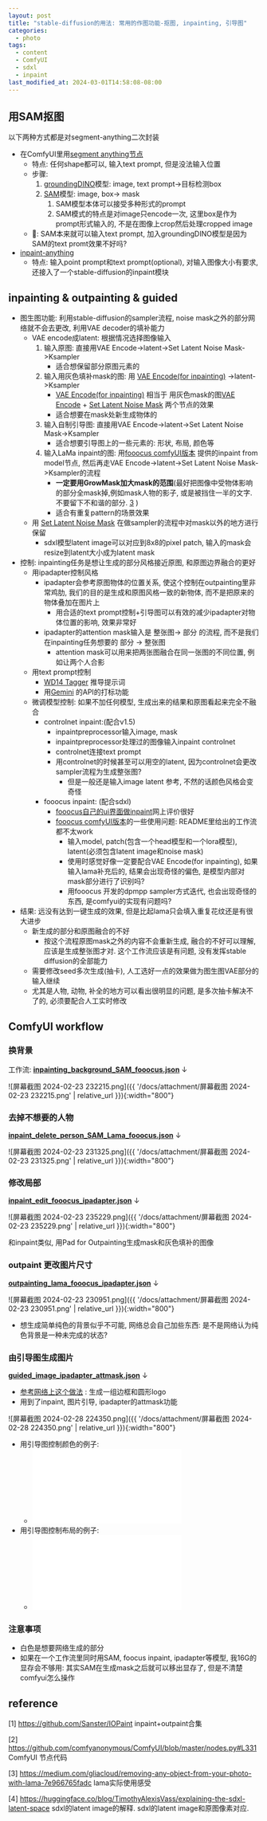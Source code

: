 ```yaml
---
layout: post
title: "stable-diffusion的用法: 常用的作图功能-抠图, inpainting, 引导图"
categories:
  - photo
tags:
  - content
  - ComfyUI
  - sdxl
  - inpaint
last_modified_at: 2024-03-01T14:58:08-08:00
---
```

## 用SAM抠图

以下两种方式都是对segment-anything二次封装
- 在ComfyUI里用[segment anything节点](https://github.com/storyicon/comfyui_segment_anything) 
	- 特点: 任何shape都可以, 输入text prompt, 但是没法输入位置
	- 步骤: 
		1. [groundingDINO](https://github.com/IDEA-Research/GroundingDINO)模型: image, text prompt->目标检测box
		2. [SAM](https://github.com/facebookresearch/segment-anything)模型: image, box-> mask
			1. SAM模型本体可以接受多种形式的prompt
			2. SAM模式的特点是对image只encode一次, 这里box是作为prompt形式输入的, 不是在图像上crop然后处理cropped image
	- 🤔️: SAM本来就可以输入text prompt, 加入groundingDINO模型是因为SAM的text promt效果不好吗?
- [inpaint-anything](https://github.com/geekyutao/Inpaint-Anything)
	- 特点: 输入point prompt和text prompt(optional), 对输入图像大小有要求, 还接入了一个stable-diffusion的inpaint模块

## inpainting & outpainting & guided


- 图生图功能: 利用stable-diffusion的sampler流程, noise mask之外的部分网络就不会去更改, 利用VAE decoder的填补能力
	- VAE encode成latent: 根据情况选择图像输入
		1.  输入原图: 直接用VAE Encode->latent->Set Latent Noise Mask->Ksampler
			- 适合想保留部分原图元素的
		2. 输入用灰色填补mask的图: 用 [VAE Encode(for inpainting)](https://blenderneko.github.io/ComfyUI-docs/Core%20Nodes/Latent/inpaint/VAEEncodeForInpainting/) ->latent->Ksampler
			-  [VAE Encode(for inpainting)](https://blenderneko.github.io/ComfyUI-docs/Core%20Nodes/Latent/inpaint/VAEEncodeForInpainting/) 相当于 用灰色mask的图[VAE Encode](https://blenderneko.github.io/ComfyUI-docs/Core%20Nodes/Latent/VAEEncode/) + [Set Latent Noise Mask](https://blenderneko.github.io/ComfyUI-docs/Core%20Nodes/Latent/inpaint/SetLatentNoiseMask/) 两个节点的效果
			- 适合想要在mask处新生成物体的
		3. 输入自制引导图: 直接用VAE Encode->latent->Set Latent Noise Mask->Ksampler
			- 适合想要引导图上的一些元素的: 形状, 布局, 颜色等
		1. 输入LaMa inpaint的图: 用[fooocus comfyUI版本](https://github.com/Acly/comfyui-inpaint-nodes) 提供的inpaint from model节点, 然后再走VAE Encode->latent->Set Latent Noise Mask->Ksampler的流程
			- **一定要用GrowMask加大mask的范围**(最好把图像中受物体影响的部分全mask掉,例如mask人物的影子, 或是被挡住一半的文字. 不要留下不和谐的部分. [3](#ref) )
			- 适合有重复pattern的场景效果
	- 用 [Set Latent Noise Mask](https://blenderneko.github.io/ComfyUI-docs/Core%20Nodes/Latent/inpaint/SetLatentNoiseMask/) 在做sampler的流程中对mask以外的地方进行保留
		- sdxl模型latent image可以对应到8x8的pixel patch, 输入的mask会resize到latent大小成为latent mask
- 控制: inpainting任务是想让生成的部分风格接近原图, 和原图边界融合的更好
	- 用ipadapter控制风格
		- ipadapter会参考原图物体的位置关系, 使这个控制在outpainting里非常鸡肋, 我们的目的是生成和原图风格一致的新物体, 而不是把原来的物体叠加在图片上
			- 用合适的text prompt控制+引导图可以有效的减少ipadapter对物体位置的影响, 效果非常好
		- ipadapter的attention mask输入是 整张图-> 部分 的流程, 而不是我们在inpainting任务想要的 部分 -> 整张图
			- attention mask可以用来把两张图融合在同一张图的不同位置, 例如让两个人合影
	- 用text prompt控制
		- [WD14 Tagger](https://github.com/pythongosssss/ComfyUI-WD14-Tagger) 推导提示词
		- 用[Gemini](https://github.com/ZHO-ZHO-ZHO/ComfyUI-Gemini) 的API的打标功能
	- 微调模型控制: 如果不加任何模型, 生成出来的结果和原图看起来完全不融合
		- controlnet inpaint:(配合v1.5)
			- inpaintpreprocessor输入image, mask
			-  inpaintpreprocessor处理过的图像输入inpaint controlnet
			- controlnet连接text prompt
			- 用controlnet的时候甚至可以用空的latent, 因为controlnet会更改sampler流程为生成整张图?
				- 但是一般还是输入image latent 参考, 不然的话颜色风格会变奇怪
		- fooocus inpaint: (配合sdxl)
			- [fooocus自己的ui界面做inpaint](https://github.com/lllyasviel/Fooocus/discussions/414)网上评价很好
			- [fooocus comfyUI版本](https://github.com/Acly/comfyui-inpaint-nodes)的一些使用问题: README里给出的工作流都不太work
				- 输入model, patch(包含一个head模型和一个lora模型), latent(必须包含latent image和noise mask)
				- 使用时感觉好像一定要配合VAE Encode(for inpainting), 如果输入lama补充后的, 结果会出现奇怪的偏色, 是模型内部对mask部分进行了识别吗? 
				- 用fooocus 开发的dpmpp sampler方式迭代, 也会出现奇怪的东西, 是comfyui的实现有问题吗?
- 结果: 远没有达到一键生成的效果, 但是比起lama只会填入重复花纹还是有很大进步
	- 新生成的部分和原图融合的不好
		- 按这个流程原图mask之外的内容不会重新生成, 融合的不好可以理解, 应该是生成整张图才对. 这个工作流应该是有问题, 没有发挥stable diffusion的全部能力
	- 需要修改seed多次生成(抽卡), 人工选好一点的效果做为图生图VAE部分的输入继续
	- 尤其是人物, 动物, 补全的地方可以看出很明显的问题, 是多次抽卡解决不了的, 必须要配合人工实时修改

## ComfyUI workflow
### 换背景

工作流: [**inpainting_background_SAM_fooocus.json**](https://gist.github.com/roshameow/041450c340e56d39f12c93bd7d2d8606#file-inpainting_background_sam_fooocus-json) $\downarrow$ 

![屏幕截图 2024-02-23 232215.png]({{ '/docs/attachment/屏幕截图 2024-02-23 232215.png' | relative_url }}){:width="800"}
### 去掉不想要的人物

[**inpaint_delete_person_SAM_Lama_fooocus.json**](https://gist.github.com/roshameow/041450c340e56d39f12c93bd7d2d8606#file-inpaint_delete_person_sam_lama_fooocus-json) $\downarrow$

![屏幕截图 2024-02-23 231325.png]({{ '/docs/attachment/屏幕截图 2024-02-23 231325.png' | relative_url }}){:width="800"}

### 修改局部

[**inpaint_edit_fooocus_ipadapter.json**](https://gist.github.com/roshameow/041450c340e56d39f12c93bd7d2d8606#file-inpaint_edit_fooocus_ipadapter-json) $\downarrow$ 

![屏幕截图 2024-02-23 235229.png]({{ '/docs/attachment/屏幕截图 2024-02-23 235229.png' | relative_url }}){:width="800"}

和inpaint类似, 用Pad for Outpainting生成mask和灰色填补的图像

### outpaint 更改图片尺寸

[**outpainting_lama_fooocus_ipadapter.json**](https://gist.github.com/roshameow/041450c340e56d39f12c93bd7d2d8606#file-outpainting_lama_fooocus_ipadapter-json) $\downarrow$ 


![屏幕截图 2024-02-23 230951.png]({{ '/docs/attachment/屏幕截图 2024-02-23 230951.png' | relative_url }}){:width="800"}

- 想生成简单纯色的背景似乎不可能, 网络总会自己加些东西: 是不是网络认为纯色背景是一种未完成的状态?

### 由引导图生成图片

[**guided_image_ipadapter_attmask.json**](https://gist.github.com/roshameow/041450c340e56d39f12c93bd7d2d8606#file-guided_image_ipadapter_attmask-json) $\downarrow$ 
- [参考网络上这个做法](https://www.bilibili.com/video/BV1tU421o7hu/) : 生成一组边框和圆形logo
- 用到了inpaint, 图片引导, ipadapter的attmask功能

![屏幕截图 2024-02-28 224350.png]({{ '/docs/attachment/屏幕截图 2024-02-28 224350.png' | relative_url }}){:width="800"} 

- 用引导图控制颜色的例子: 
	- <iframe src="//player.bilibili.com/player.html?aid=623547089&bvid=BV1Jt4y1o7TY&cid=1402072759&p=1" scrolling="no" border="0" frameborder="no" framespacing="0" allowfullscreen="true"> </iframe>
- 用引导图控制布局的例子: 
	- <iframe src="//player.bilibili.com/player.html?aid=1300455401&bvid=BV1au4m1K7p4&cid=1431479600&p=1" scrolling="no" border="0" frameborder="no" framespacing="0" allowfullscreen="true"> </iframe>

### 注意事项

- 白色是想要网络生成的部分
- 如果在一个工作流里同时用SAM, foocus inpaint, ipadapter等模型, 我16G的显存会不够用: 其实SAM在生成mask之后就可以移出显存了, 但是不清楚comfyui怎么操作


## reference 
<span id="ref"></span>

[1] https://github.com/Sanster/IOPaint inpaint+outpaint合集

[2] https://github.com/comfyanonymous/ComfyUI/blob/master/nodes.py#L331 ComfyUI 节点代码

[3] https://medium.com/gliacloud/removing-any-object-from-your-photo-with-lama-7e966765fadc lama实际使用感受

[4] https://huggingface.co/blog/TimothyAlexisVass/explaining-the-sdxl-latent-space sdxl的latent image的解释. sdxl的latent image和原图像素对应. 